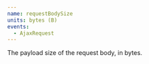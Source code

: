 ```yaml
---
name: requestBodySize
units: bytes (B)
events:
  - AjaxRequest
---
```


The payload size of the request body, in bytes.